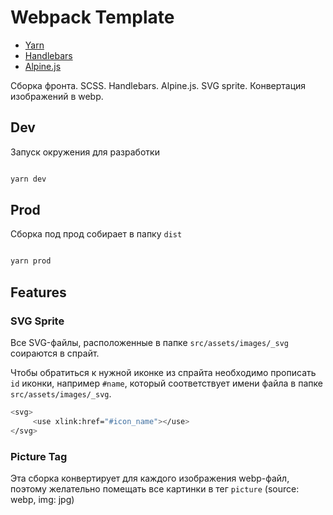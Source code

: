 # Webpack Template

* [Yarn](https://yarnpkg.com/)
* [Handlebars](https://handlebarsjs.com/guide/)
* [Alpine.js](https://alpinejs.dev/)

Сборка фронта. SCSS. Handlebars. Alpine.js. SVG sprite. Конвертация изображений в webp.

## Dev

Запуск окружения для разработки

```bash

yarn dev

```

## Prod

Сборка под прод собирает в папку `dist`

```bash

yarn prod

```

## Features

### SVG Sprite

Все SVG-файлы, расположенные в папке `src/assets/images/_svg` соираются в спрайт.

Чтобы обратиться к нужной иконке из спрайта необходимо прописать `id` иконки, например `#name`, который соответствует имени файла в папке `src/assets/images/_svg`.

```bash
<svg>
     <use xlink:href="#icon_name"></use>
</svg>
  ```

### Picture Tag

Эта сборка конвертирует для каждого изображения webp-файл, поэтому желательно помещать все картинки в тег `picture` (source: webp, img: jpg)
